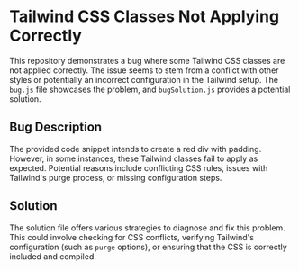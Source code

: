 # Tailwind CSS Classes Not Applying Correctly

This repository demonstrates a bug where some Tailwind CSS classes are not applied correctly.  The issue seems to stem from a conflict with other styles or potentially an incorrect configuration in the Tailwind setup. The `bug.js` file showcases the problem, and `bugSolution.js` provides a potential solution.

## Bug Description

The provided code snippet intends to create a red div with padding. However, in some instances, these Tailwind classes fail to apply as expected.  Potential reasons include conflicting CSS rules, issues with Tailwind's purge process, or missing configuration steps.

## Solution

The solution file offers various strategies to diagnose and fix this problem. This could involve checking for CSS conflicts, verifying Tailwind's configuration (such as `purge` options), or ensuring that the CSS is correctly included and compiled.
